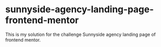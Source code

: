 # sunnyside-agency-landing-page-frontend-mentor
This is my solution for the challenge Sunnyside agency landing page of frontend mentor. 
